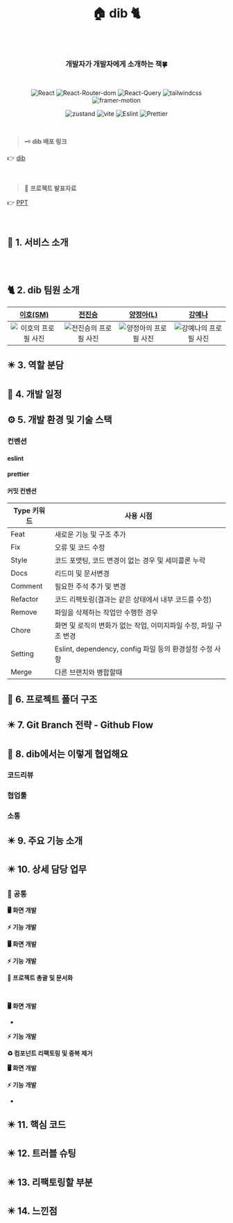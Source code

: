 <div align='center'>
    <h1><b>🏠 dib 🐈</b></h1>
    <br/>
		<br/>
		<h3><b>개발자가 개발자에게 소개하는 책🍀</b></h3>
		<br/>

![React](https://badgen.net/badge/React/v18.2.0/cyan?)
![React-Router-dom](https://badgen.net/badge/React-Router/v6.15.0/CA4245?)
![React-Query](https://badgen.net/badge/React-Query/v3.39.3/FF4154?)
![tailwindcss](https://badgen.net/badge/tailwindcss/v3.3.3/cyan?)
![framer-motion](https://badgen.net/badge/framer-motion/v10.16.4/FF4154?)

![zustand](https://badgen.net/badge/zustand/v4.4.1/FF4154?)
![vite](https://badgen.net/badge/vite/v4.4.5/FF4154?)
![Eslint](https://badgen.net/badge/Eslint/v8.48.0/4B32C3?)
![Prettier](https://badgen.net/badge/Prettier/v3.0.3/F7B93E?)

</div>

<br />

> 🗝️ **dib 배포 링크**

👉 [dib]()


<br />

> 📑 **프로젝트 발표자료**

👉 [PPT](https://www.canva.com/design/DAFtcb4gtWg/oGFckQDlPf9db2Lfc2QLWg/view?utm_content=DAFtcb4gtWg&utm_campaign=designshare&utm_medium=link&utm_source=publishsharelink)

<br />

## 📢 **1. 서비스 소개**

<br />
<br />

## 🐈 **2. dib 팀원 소개**

| [이호(SM)](https://github.com/bomlang)                |                 [전진승](https://github.com/wlstmd1004v)                  |         [양정아(L)](https://github.com/jjang-aaa)         |         [강예나](https://github.com/yenaf)        |
| :---------------------------------------------------------------------------: | :---------------------------------------------------------------------------: | :---------------------------------------------------------------------------: | :---------------------------------------------------------------------------: |
| ![이호의 프로필 사진](https://github.com/FRONTENDSCHOOL6/dib-ReactProject/assets/111503649/40b7515a-ee3e-43de-ac1a-569292cdfbd9) | ![전진승의 프로필 사진](https://github.com/FRONTENDSCHOOL6/dib-ReactProject/assets/111503649/ab8a2d06-9a58-4781-a8ab-5e0f4355e6f4) | ![양정아의 프로필 사진](https://github.com/FRONTENDSCHOOL6/dib-ReactProject/assets/111503649/ed331cc0-f268-44a7-b27e-041456dd50e8) | ![강예나의 프로필 사진](https://github.com/FRONTENDSCHOOL6/dib-ReactProject/assets/111503649/dbe4add9-0e65-4e2d-b33c-ae59cc00e187) |




## ✴️ **3. 역할 분담**





## 📅 **4. 개발 일정**





## ⚙️ **5. 개발 환경 및 기술 스택**






### **컨벤션**

#### **eslint**


#### **prettier**









#### **커밋 컨벤션**

|Type 키워드|사용 시점|
|------|---|
|Feat|새로운 기능 및 구조 추가|
|Fix|오류 및 코드 수정|
|Style|코드 포맷팅, 코드 변경이 없는 경우 및 세미콜론 누락|
|Docs|리드미 및 문서변경|
|Comment|필요한 주석 추가 및 변경|
|Refactor|코드 리팩토링(결과는 같은 상태에서 내부 코드를 수정)|
|Remove|파일을 삭제하는 작업만 수행한 경우|
|Chore|화면 및 로직의 변화가 없는 작업, 이미지파일 수정, 파일 구조 변경|
|Setting|Eslint, dependency, config 파일 등의 환경설정 수정 사항 |
|Merge|다른 브랜치와 병합할때|

## 📂 **6. 프로젝트 폴더 구조**


## ✴️ **7. Git Branch 전략 - Github Flow**



## 🤗 **8. dib에서는 이렇게 협업해요**

### **코드리뷰**



### **협업툴**


### **소통**



## ✴️ **9. 주요 기능 소개**


## ✴️ **10. 상세 담당 업무**

### 🖤 공통




**🖥️ 화면 개발**



**⚡ 기능 개발**



**🖥️ 화면 개발**



**⚡ 기능 개발**


**📜 프로젝트 총괄 및 문서화**



<br/>

**🖥️ 화면 개발**

-

**⚡ 기능 개발**



**♻️ 컴포넌트 리팩토링 및 중복 제거**


**🖥️ 화면 개발**


**⚡ 기능 개발**

- 
## ✴️ **11. 핵심 코드**


## ✴️ **12. 트러블 슈팅**



## ✴️ **13. 리팩토링할 부분**



## ✴️ **14. 느낀점**



